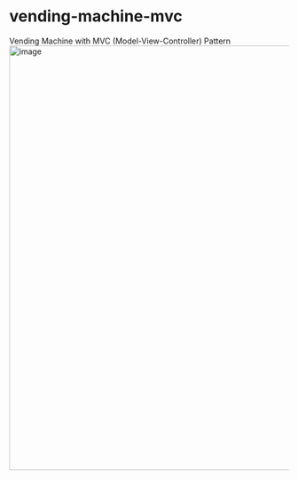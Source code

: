 # vending-machine-mvc
Vending Machine with MVC (Model-View-Controller) Pattern
<img width="766" alt="image" src="https://user-images.githubusercontent.com/113525606/203096137-be83fc4a-2fe8-4f5e-8d6f-3f8fde747b3e.png">
